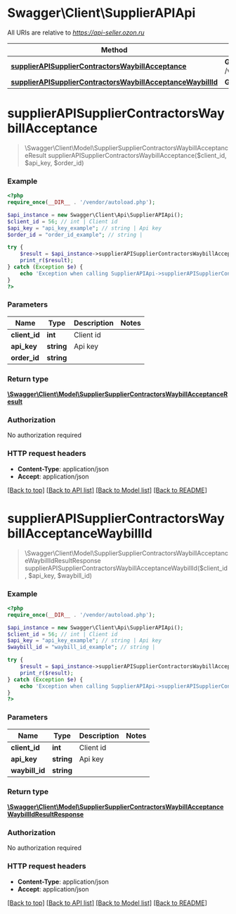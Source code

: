 # Swagger\Client\SupplierAPIApi

All URIs are relative to *https://api-seller.ozon.ru*

Method | HTTP request | Description
------------- | ------------- | -------------
[**supplierAPISupplierContractorsWaybillAcceptance**](SupplierAPIApi.md#supplierAPISupplierContractorsWaybillAcceptance) | **GET** /v1/supplier/orders/{orderId}/waybill_acceptance_results | 
[**supplierAPISupplierContractorsWaybillAcceptanceWaybillId**](SupplierAPIApi.md#supplierAPISupplierContractorsWaybillAcceptanceWaybillId) | **GET** /v1/supplier/waybill_acceptance_results/{waybillId} | 


# **supplierAPISupplierContractorsWaybillAcceptance**
> \Swagger\Client\Model\SupplierSupplierContractorsWaybillAcceptanceResult supplierAPISupplierContractorsWaybillAcceptance($client_id, $api_key, $order_id)



### Example
```php
<?php
require_once(__DIR__ . '/vendor/autoload.php');

$api_instance = new Swagger\Client\Api\SupplierAPIApi();
$client_id = 56; // int | Client id
$api_key = "api_key_example"; // string | Api key
$order_id = "order_id_example"; // string | 

try {
    $result = $api_instance->supplierAPISupplierContractorsWaybillAcceptance($client_id, $api_key, $order_id);
    print_r($result);
} catch (Exception $e) {
    echo 'Exception when calling SupplierAPIApi->supplierAPISupplierContractorsWaybillAcceptance: ', $e->getMessage(), PHP_EOL;
}
?>
```

### Parameters

Name | Type | Description  | Notes
------------- | ------------- | ------------- | -------------
 **client_id** | **int**| Client id |
 **api_key** | **string**| Api key |
 **order_id** | **string**|  |

### Return type

[**\Swagger\Client\Model\SupplierSupplierContractorsWaybillAcceptanceResult**](../Model/SupplierSupplierContractorsWaybillAcceptanceResult.md)

### Authorization

No authorization required

### HTTP request headers

 - **Content-Type**: application/json
 - **Accept**: application/json

[[Back to top]](#) [[Back to API list]](../../README.md#documentation-for-api-endpoints) [[Back to Model list]](../../README.md#documentation-for-models) [[Back to README]](../../README.md)

# **supplierAPISupplierContractorsWaybillAcceptanceWaybillId**
> \Swagger\Client\Model\SupplierSupplierContractorsWaybillAcceptanceWaybillIdResultResponse supplierAPISupplierContractorsWaybillAcceptanceWaybillId($client_id, $api_key, $waybill_id)



### Example
```php
<?php
require_once(__DIR__ . '/vendor/autoload.php');

$api_instance = new Swagger\Client\Api\SupplierAPIApi();
$client_id = 56; // int | Client id
$api_key = "api_key_example"; // string | Api key
$waybill_id = "waybill_id_example"; // string | 

try {
    $result = $api_instance->supplierAPISupplierContractorsWaybillAcceptanceWaybillId($client_id, $api_key, $waybill_id);
    print_r($result);
} catch (Exception $e) {
    echo 'Exception when calling SupplierAPIApi->supplierAPISupplierContractorsWaybillAcceptanceWaybillId: ', $e->getMessage(), PHP_EOL;
}
?>
```

### Parameters

Name | Type | Description  | Notes
------------- | ------------- | ------------- | -------------
 **client_id** | **int**| Client id |
 **api_key** | **string**| Api key |
 **waybill_id** | **string**|  |

### Return type

[**\Swagger\Client\Model\SupplierSupplierContractorsWaybillAcceptanceWaybillIdResultResponse**](../Model/SupplierSupplierContractorsWaybillAcceptanceWaybillIdResultResponse.md)

### Authorization

No authorization required

### HTTP request headers

 - **Content-Type**: application/json
 - **Accept**: application/json

[[Back to top]](#) [[Back to API list]](../../README.md#documentation-for-api-endpoints) [[Back to Model list]](../../README.md#documentation-for-models) [[Back to README]](../../README.md)

